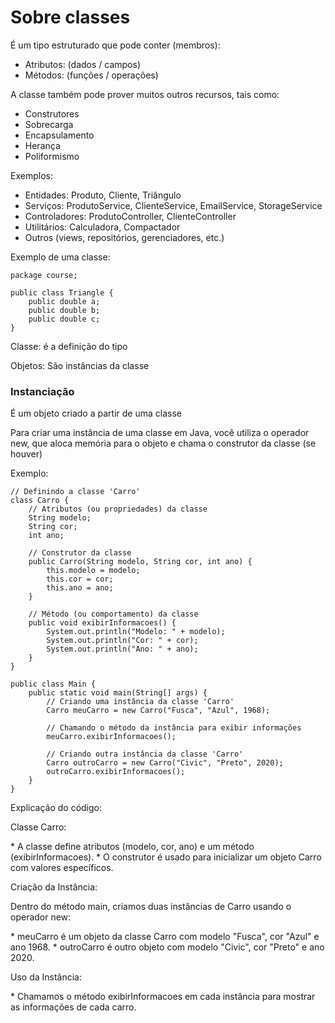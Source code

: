 <h1>Sobre classes</h1>

<p>É um tipo estruturado que pode conter (membros):</p>

- Atributos: (dados / campos)
- Métodos: (funções / operações)

<p>A classe também pode prover muitos outros recursos, tais como: </p>

- Construtores
- Sobrecarga
- Encapsulamento
- Herança
- Poliformismo

<p>Exemplos:</p>

- Entidades: Produto, Cliente, Triângulo
- Serviços: ProdutoService, ClienteService, EmailService, StorageService
- Controladores: ProdutoController, ClienteController
- Utilitários: Calculadora, Compactador
- Outros (views, repositórios, gerenciadores, etc.)

<P>Exemplo de uma classe:</p>

~~~
package course;

public class Triangle {
    public double a;
    public double b;
    public double c;
}
~~~

<p>Classe: é a definição do tipo</p>
<p>Objetos: São instâncias da classe</p>

<h3>Instanciação</h3>

<p>É um objeto criado a partir de uma classe</p>

<p>Para criar uma instância de uma classe em Java, você utiliza o operador new, que aloca memória para o objeto e chama o construtor da classe (se houver)</p>

<p>Exemplo:</p>

~~~
// Definindo a classe 'Carro'
class Carro {
    // Atributos (ou propriedades) da classe
    String modelo;
    String cor;
    int ano;

    // Construtor da classe
    public Carro(String modelo, String cor, int ano) {
        this.modelo = modelo;
        this.cor = cor;
        this.ano = ano;
    }

    // Método (ou comportamento) da classe
    public void exibirInformacoes() {
        System.out.println("Modelo: " + modelo);
        System.out.println("Cor: " + cor);
        System.out.println("Ano: " + ano);
    }
}

public class Main {
    public static void main(String[] args) {
        // Criando uma instância da classe 'Carro'
        Carro meuCarro = new Carro("Fusca", "Azul", 1968);

        // Chamando o método da instância para exibir informações
        meuCarro.exibirInformacoes();

        // Criando outra instância da classe 'Carro'
        Carro outroCarro = new Carro("Civic", "Preto", 2020);
        outroCarro.exibirInformacoes();
    }
}
~~~

<p>Explicação do código:</p>

<p>Classe Carro: </p>
* A classe define atributos (modelo, cor, ano) e um método (exibirInformacoes).
* O construtor é usado para inicializar um objeto Carro com valores específicos.

<p>Criação da Instância:</p>
<p>Dentro do método main, criamos duas instâncias de Carro usando o operador new:</p>
* meuCarro é um objeto da classe Carro com modelo "Fusca", cor "Azul" e ano 1968.
* outroCarro é outro objeto com modelo "Civic", cor "Preto" e ano 2020.

<p>Uso da Instância:</p>
* Chamamos o método exibirInformacoes em cada instância para mostrar as informações de cada carro.

